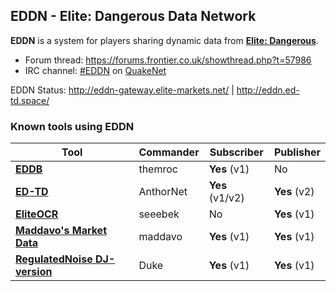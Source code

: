 ## EDDN - Elite: Dangerous Data Network
**EDDN** is a system for players sharing dynamic data from [**Elite: Dangerous**](https://www.elitedangerous.com/).
* Forum thread: https://forums.frontier.co.uk/showthread.php?t=57986
* IRC channel: [#EDDN](http://webchat.quakenet.org/?channels=EDDN) on [QuakeNet](https://www.quakenet.org/)

EDDN Status: http://eddn-gateway.elite-markets.net/ | http://eddn.ed-td.space/

### Known tools using EDDN
| Tool                                                                                   | Commander     | Subscriber      | Publisher    |
| -------------------------------------------------------------------------------------- | ------------- | --------------- | ------------ |
| [**EDDB**](http://eddb.io/)                                                            | themroc       | **Yes** (v1)    | No           |
| [**ED-TD**](http://ed-tb.space/)                                                       | AnthorNet     | **Yes** (v1/v2) | **Yes** (v2) |
| [**EliteOCR**](https://forums.frontier.co.uk/showthread.php?t=68771)                   | seeebek       | No              | **Yes** (v1) |
| [**Maddavo's Market Data**](http://www.davek.com.au/td/)                               | maddavo       | **Yes** (v1)    | **Yes** (v1) |
| [**RegulatedNoise DJ-version**](https://forums.frontier.co.uk/showthread.php?t=137732) | Duke          | **Yes** (v1)    | **Yes** (v1) |